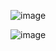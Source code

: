 ![image](https://user-images.githubusercontent.com/81522853/235474314-99d34d70-67d9-4e3f-b64a-1fc2f38487fa.png)


![image](https://user-images.githubusercontent.com/81522853/235474337-6adb3af5-c20c-422d-817d-a29aa4bd927c.png)




































